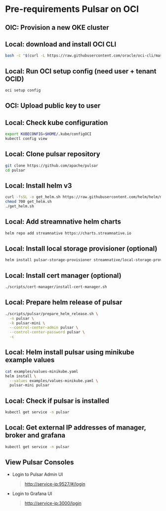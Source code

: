 # Pre-requirements Pulsar on OCI

## OIC: Provision a new OKE cluster

## Local: download and install OCI CLI
```bash
bash -c "$(curl -L https://raw.githubusercontent.com/oracle/oci-cli/master/scripts/install/install.sh)"
```

## Local: Run OCI setup config (need user + tenant OCID)
```bash 
oci setup config  
```
  
## OCI: Upload public key to user

## Local: Check kube configuration
```bash
export KUBECONFIG=$HOME/.kube/configOCI
kubectl config view
```

## Local: Clone pulsar repository
```bash
git clone https://github.com/apache/pulsar
cd pulsar
```

## Local: Install helm v3
```bash
curl -fsSL -o get_helm.sh https://raw.githubusercontent.com/helm/helm/master/scripts/get-helm-3
chmod 700 get_helm.sh
./get_helm.sh 
```
  
## Local: Add streamnative helm charts
```bash
helm repo add streamnative https://charts.streamnative.io
```

## Local: Install local storage provisioner (optional)
```bash
helm install pulsar-storage-provisioner streamnative/local-storage-provisioner
```

## Local: Install cert manager (optional)
```bash 
./scripts/cert-manager/install-cert-manager.sh
```
  
## Local: Prepare helm release of pulsar
```bash
./scripts/pulsar/prepare_helm_release.sh \
  -n pulsar \
  -k pulsar-mini \
  --control-center-admin pulsar \
  --control-center-password pulsar \
  -c
```

## Local: Helm install pulsar using minikube example values
```bash
cat examples/values-minikube.yaml
helm install \
  --values examples/values-minikube.yaml \
  pulsar-mini pulsar
```
	
## Local: Check if pulsar is installed
```bash
kubectl get service -n pulsar
```
  
## Local: Get external IP addresses of manager, broker and grafana
```bash
kubectl get service -n pulsar
```

## View Pulsar Consoles

* Login to Pulsar Admin UI
  > [http://service-ip:9527/#/login](http://193.122.14.136:9527/#/login)
  
* Login to Grafana UI
  > [http://service-ip:3000/login](http://130.61.14.119:3000/login)